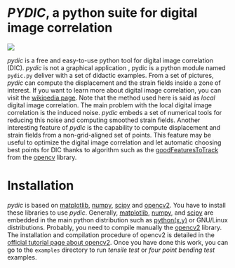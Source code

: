 # *PYDIC*, a python suite for digital image correlation
![](https://gitlab.com/damien.andre/pydic/raw/master/doc/main-figure.png)


*pydic* is a free and easy-to-use python tool for digital image correlation (DIC). *pydic* is not a 
graphical application , pydic is a python module named `pydic.py` deliver with a set of 
didactic examples. From a set of pictures, *pydic* can compute the displacement and the strain fields 
inside a zone of interest. If you want to learn more about digital image correlation,
you can visit the [wikipedia page](https://en.wikipedia.org/wiki/Digital_image_correlation).
Note that the method used here is said as *local* digital image correlation. The main problem
with the local digital image correlation is the induced noise. *pydic* embeds 
a set of numerical tools for reducing this noise and computing smoothed strain fields. 
Another interesting feature of *pydic* is the capability to compute displacement and strain fields 
from a non-grid-aligned set of points. This feature may be useful to optimize the digital 
image correlation and let automatic choosing best points for DIC thanks to algorithm such as the [goodFeaturesToTrack](http://docs.opencv.org/2.4.8/modules/imgproc/doc/feature_detection.html) from the [opencv](http://docs.opencv.org/2.4/) library.

# Installation
*pydic* is based on [matplotlib](https://matplotlib.org/), [numpy](http://www.numpy.org/), 
[scipy](https://www.scipy.org/) and [opencv2](http://opencv.org/). You have to install
these libraries to use *pydic*. Generally, [matplotlib](https://matplotlib.org/), [numpy](http://www.numpy.org/), 
and [scipy](https://www.scipy.org/) are embedded in the main python distribution 
such as [python(x,y)](https://python-xy.github.io/) or GNU/Linux distributions. Probably, you need 
to compile manually the [opencv2](http://opencv.org/) library. The installation and compilation procedure of opencv2 is 
detailed in the [official tutorial page about opencv2](http://docs.opencv.org/2.4/doc/tutorials/introduction/table_of_content_introduction/table_of_content_introduction.html#table-of-content-introduction). Once you have done this work, you can 
go to the `examples` directory to run *tensile test* or *four point bending test* examples.


